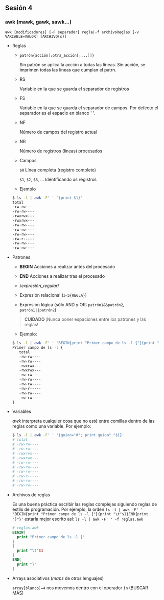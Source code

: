 ## Sesión 4

### awk (mawk, gawk, sawk...)

`awk [modificadores] [-F separador] regla|-f archivoReglas [-v VARIABLE=VALOR] [ARCHIVO(s)]`

- Reglas

  - `patrón{acción[;otra_acción[;...]]}`

    Sin patrón se aplica la acción a todas las líneas. Sin acción, se imprimen todas las líneas que cumplan el patrn.
    
  - RS
  
    Variable en la que se guarda el separador de registros
  
  - FS
  
    Variable en la que se guarda el separador de campos. Por defecto el separador es el espacio en blanco ' '.
    
  - NF
  
    Número de campos del registro actual
    
  - NR
  
    Número de registros (lineas) procesados
  
  - Campos
  
    `$0`  Línea completa (registro completo)
    
    `$1`, `$2`, `$3`, ... Identificando os registros
    
  - Ejemplo
  
  ``` sh
  $ ls -l | awk -F' ' '{print $1}'
  total
  -rw-rw----
  -rw-rw----
  -rwxrwx---
  -rwxrwx---
  -rw-rw----
  -rw-rw----
  -rw-rw----
  -rw-r-----
  -rw-rw----
  -rw-rw----
  ```
    
- Patrones

  - **BEGIN** Acciones a realizar antes del procesado
  
  - **END** Acciones a realizar tras el procesado
  
  - /*expresión_regular*/
  
  - Expresión relacional (`3<5{REGLA}`)
  
  - Expresión lógica (sólo AND y OR: `patrón1&&patrón2`, `patrón1||patrón2`)
  
  > **CUIDADO** ¡Nunca poner espaciones entre los patrones y las reglas!
  
  - Ejemplo:
  
  ``` sh
  $ ls -l | awk -F' ' 'BEGIN{print "Primer campo de ls -l {"}{print "\t"$1}END{print "}"}'
  Primer campo de ls -l {
     total
     -rw-rw----
     -rw-rw----
     -rwxrwx---
     -rwxrwx---
     -rw-rw----
     -rw-rw----
     -rw-rw----
     -rw-r-----
     -rw-rw----
     -rw-rw----
  }
  ```

- Variables

  *awk* interpreta cualquier cosa que no esté entre comillas dentro de las reglas como una variable. Por ejemplo:
  
  ``` sh
  $ ls -l | awk -F' ' '{guion="#"; print guion" "$1}'
  # total
  # -rw-rw----
  # -rw-rw----
  # -rwxrwx---
  # -rwxrwx---
  # -rw-rw----
  # -rw-rw----
  # -rw-rw----
  # -rw-r-----
  # -rw-rw----
  # -rw-rw----
  ```
  
- Archivos de reglas

  Es una buena práctica escribir las reglas complejas siguiendo reglas de estilo de programación. Por ejemplo, la orden `ls -l | awk -F' ' 'BEGIN{print "Primer campo de ls -l {"}{print "\t"$1}END{print "}"}'` estaría mejor escrito así: `ls -l | awk -F' ' -f reglas.awk`
  
  ``` awk
  # reglas.awk
  BEGIN{
    print "Primer campo de ls -l {"
  }
  {
    print "\t"$1
  }
  END{
    print "}"
  }
  ```
  
- Arrays asociativos (*maps* de otros lenguajes)

  `array[blanco]=4` nos movemos dentro con el operador `in` (BUSCAR MÁS)
